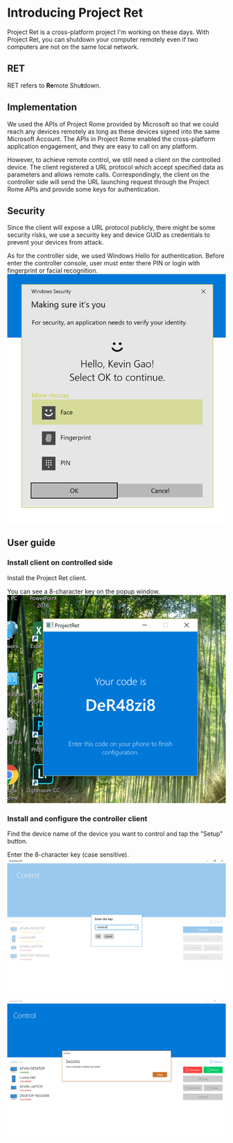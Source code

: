 # Introducing Project Ret
Project Ret is a cross-platform project I'm working on these days. With Project Ret, you can shutdown your computer remotely even if two computers are not on the same local network.

## RET

RET refers to **Re**mote Shu**t**down.

## Implementation

We used the APIs of Project Rome provided by Microsoft so that we could reach any devices remotely as long as these devices signed into the same Microsoft Account. The APIs in Project Rome enabled the cross-platform application engagement, and they are easy to call on any platform.

However, to achieve remote control, we still need a client on the controlled device. The client registered a URL protocol which accept specified data as parameters and allows remote calls. Correspondingly, the client on the controller side will send the URL launching request through the Project Rome APIs and provide some keys for authentication.

## Security

Since the client will expose a URL protocol publicly, there might be some security risks, we use a security key and device GUID as credentials to prevent your devices from attack.

As for the controller side, we used Windows Hello for authentication. Before enter the controller console, user must enter there PIN or login with fingerprint or facial recognition.
![Screenshot--38-](Screenshot%20(38).png)

## User guide

### Install client on controlled side

Install the Project Ret client.

You can see a 8-character key on the popup window.
![Screenshot--37-](/Screenshot%20(37).png)

### Install and configure the controller client

Find the device name of the device you want to control and tap the "Setup" button.

Enter the 8-character key (case sensitive).
![Screenshot--39-](/Screenshot%20(39).png)
![Screenshot--40-](/Screenshot%20(40).png)

